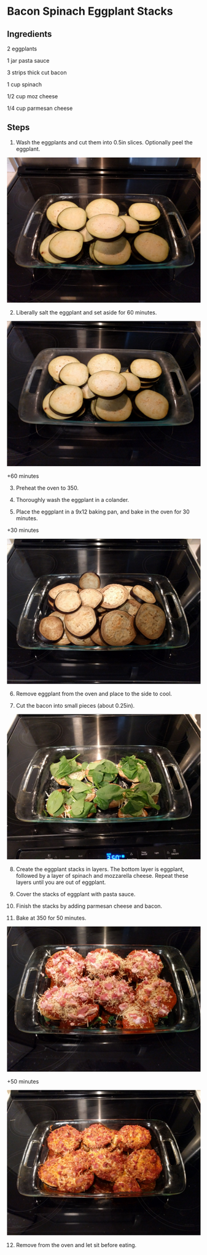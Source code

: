 Bacon Spinach Eggplant Stacks
=============================

## Ingredients

2 eggplants

1 jar pasta sauce

3 strips thick cut bacon

1 cup spinach

1/2 cup moz cheese

1/4 cup parmesan cheese


## Steps

1. Wash the eggplants and cut them into 0.5in slices. Optionally peel the
eggplant.

![Image1](img/bacon_spinach_eggplant_01.jpg)

2. Liberally salt the eggplant and set aside for 60 minutes.

![Image2](img/bacon_spinach_eggplant_02.jpg)

+60 minutes

3. Preheat the oven to 350.

4. Thoroughly wash the eggplant in a colander.

5. Place the eggplant in a 9x12 baking pan, and bake in the oven for 30
minutes.

+30 minutes

![Image3](img/bacon_spinach_eggplant_03.jpg)

6. Remove eggplant from the oven and place to the side to cool.

7. Cut the bacon into small pieces (about 0.25in).

![Image4](img/bacon_spinach_eggplant_04.jpg)

8. Create the eggplant stacks in layers. The bottom layer is eggplant,
followed by a layer of spinach and mozzarella cheese. Repeat these layers
until you are out of eggplant.

9. Cover the stacks of eggplant with pasta sauce.

10. Finish the stacks by adding parmesan cheese and bacon.

11. Bake at 350 for 50 minutes.

![Image5](img/bacon_spinach_eggplant_05.jpg)

+50 minutes

![Image6](img/bacon_spinach_eggplant_06.jpg)

12. Remove from the oven and let sit before eating.
